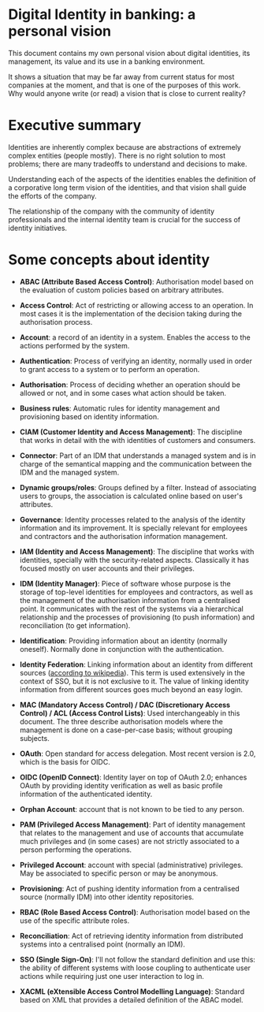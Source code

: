 # Digital Identity in banking: a personal vision

This document contains my own personal vision about digital identities, its management, its value and its use in a banking environment.

It shows a situation that may be far away from current status for most companies at the moment, and that is one of the purposes of this work. Why would anyone write (or read) a vision that is close to current reality?

# Executive summary

Identities are inherently complex because are abstractions of extremely complex entities (people mostly). There is no right solution to most problems; there are many tradeoffs to understand and decisions to make.

Understanding each of the aspects of the identities enables the definition of a corporative long term vision of the identities, and that vision shall guide the efforts of the company.

The relationship of the company with the community of identity professionals and the internal identity team is crucial for the success of identity initiatives.

# Some concepts about identity

- **ABAC (Attribute Based Access Control)**: Authorisation model based on the evaluation of custom policies based on arbitrary attributes.

- **Access Control**: Act of restricting or allowing access to an operation. In most cases it is the implementation of the decision taking during the authorisation process.

- **Account**: a record of an identity in a system. Enables the access to the actions performed by the system.

- **Authentication**: Process of verifying an identity, normally used in order to grant access to a system or to perform an operation.

- **Authorisation**: Process of deciding whether an operation should be allowed or not, and in some cases what action should be taken.

- **Business rules**: Automatic rules for identity management and provisioning based on identity information.

- **CIAM (Customer Identity and Access Management)**: The discipline that works in detail with the with identities of customers and consumers.

- **Connector**: Part of an IDM that understands a managed system and is in charge of the semantical mapping and the communication between the IDM and the managed system.

- **Dynamic groups/roles**: Groups defined by a filter. Instead of associating users to groups, the association is calculated online based on user's attributes.

- **Governance**: Identity processes related to the analysis of the identity information and its improvement. It is specially relevant for employees and contractors and the authorisation information management.

- **IAM (Identity and Access Management)**: The discipline that works with identities, specially with the security-related aspects. Classically it has focused mostly on user accounts and their privileges.

- **IDM (Identity Manager)**: Piece of software whose purpose is the storage of top-level identities for employees and contractors, as well as the management of the authorisation information from a centralised point. It communicates with the rest of the systems via a hierarchical relationship and the processes of provisioning (to push information) and reconciliation (to get information).

- **Identification**: Providing information about an identity (normally oneself). Normally done in conjunction with the authentication.

- **Identity Federation**: Linking information about an identity from different sources ([according to wikipedia](https://en.wikipedia.org/wiki/Federated_identity)). This term is used extensively in the context of SSO, but it is not exclusive to it. The value of linking identity information from different sources goes much beyond an easy login.

- **MAC (Mandatory Access Control) / DAC (Discretionary Access Control) / ACL (Access Control Lists)**: Used interchangeably in this document. The three describe authorisation models where the management is done on a case-per-case basis; without grouping subjects.

- **OAuth**: Open standard for access delegation. Most recent version is 2.0, which is the basis for OIDC.

- **OIDC (OpenID Connect)**: Identity layer on top of OAuth 2.0; enhances OAuth by providing identity verification as well as basic profile information of the authenticated identity.

- **Orphan Account**: account that is not known to be tied to any person.

- **PAM (Privileged Access Management)**: Part of identity management that relates to the management and use of accounts that accumulate much privileges and (in some cases) are not strictly associated to a person performing the operations.

- **Privileged Account**: account with special (administrative) privileges. May be associated to specific person or may be anonymous.

- **Provisioning**: Act of pushing identity information from a centralised source (normally IDM) into other identity repositories.

- **RBAC (Role Based Access Control)**: Authorisation model based on the use of the specific attribute roles.

- **Reconciliation**: Act of retrieving identity information from distributed systems into a centralised point (normally an IDM).

- **SSO (Single Sign-On)**: I'll not follow the standard definition and use this: the ability of different systems with loose coupling to authenticate user actions while requiring just one user interaction to log in.

- **XACML (eXtensible Access Control Modelling Language)**: Standard based on XML that provides a detailed definition of the ABAC model.
